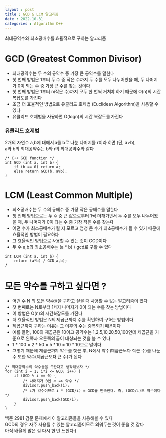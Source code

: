 ```yaml
---
layout : post
title : GCD & LCM 알고리즘
date : 2022.10.31
categories : Algorithm C++
---
```


최대공약수와 최소공배수를 효율적으로 구하는 알고리즘

# GCD (Greatest Common Divisor)

- 최대공약수는 두 수의 공약수 중 가장 큰 공약수를 말한다
- 첫 번째 방법은 1부터 두 수 중 작은 수까지 두 수를 모두 나누어봤을 때, 두 나머지가 0이 되는 수 중 가장 큰 수를 찾는 것이다
- 첫 번째 방법은 1부터 n(작은 수)까지 모두 한 번씩 거쳐야 하기 때문에 O(n)의 시간 복잡도를 가진다
- 조금 더 효율적인 방법으로 유클리드 호제법 (Euclidean Algorithm)을 사용할 수 있다
- 유클리드 호제법을 사용하면 O(logn)의 시간 복잡도를 가진다

### 유클리드 호제법
2개의 자연수 a,b에 대해서 a를 b로 나눈 나머지를 r이라 하면 (단, a>b),   
a와 b의 최대공약수는 b와 r의 최대공약수와 같다    

```
/* C++ GCD function */
int GCD (int a, int b) {
    if (b == 0) return a;
    else return GCD(b, a%b);
}
```

# LCM (Least Common Multiple)

- 최소공배수는 두 수의 공배수 중 가장 작은 공배수를 말한다
- 첫 번째 방법으로는 두 수 중 큰 값으로부터 1씩 더해가면서 두 수를 모두 나누어봤을 때, 두 나머지가 0이 되는 수 중 가장 작은 수를 찾는다
- 어떤 수가 최소공배수가 될 지 모르고 엄청 큰 수가 최소공배수가 될 수 있기 때문에 효율적인 방법이 필요하다
- 그 효율적인 방법으로 사용할 수 있는 것이 GCD이다
- 두 수 a,b의 최소공배수는 (a * b) / gcd로 구할 수 있다

```
int LCM (int a, int b) {
    return (a*b) / GCD(a,b);
} 
```

# 모든 약수를 구하고 싶다면 ?

- 어떤 수 N 의 모든 약수들을 구하고 싶을 때 사용할 수 있는 알고리즘이 있다
- 첫 번째로는 N로부터 1까지 나머지가 0이 되는 수를 찾는 방법이다
- 이 방법은 O(n)의 시간복잡도를 가진다
- 더 효율적인 방법은 N의 제곱근까지 수를 확인하여 구하는 방법이다
- 제곱근까지 구하는 이유는 그 이후의 수는 중복되기 때문이다
- 예를 들면, 100의 제곱근은 10이고 공약수는 1,2,5,10,20,50,100인데 제곱근을 기준으로 왼쪽과 오른쪽의 곱이 대칭되는 것을 볼 수 있다
- 1 * 100 = 2 * 50 = 5 * 10 = 10 * 10으로 말이다
- 그렇기 때문에 제곱근까지 약수를 찾은 후, N에서 약수(제곱근보다 작은 수)를 나눈 수 또한 약수(제곱근보다 큰 수)가 된다

```
/* 최대공약수의 약수들을 구한다고 생각해보자 */
for (int i = 1; i*i <= GCD; i++) {
    if (GCD % i == 0) {
        /* 나머지가 0인 수 => 약수 */
        divisor.push_back(i); 
        /* i가 약수이므로 i * (GCD/i) = GCD를 만족한다. 즉, (GCD/i)도 약수이다 */
        divisor.push_back(GCD/i); 
    }
}
```

백준 2981 검문 문제에서 이 알고리즘들을 사용해볼 수 있다    
GCD의 경우 자주 사용될 수 있는 알고리즘이므로 외워두는 것이 좋을 것 같다    
아직 배울게 많은 걸 다시 한 번 느낀다:)
